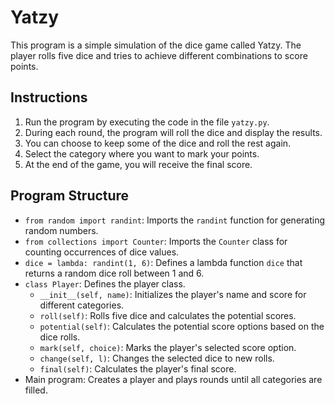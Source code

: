 # Yatzy

This program is a simple simulation of the dice game called Yatzy. The player rolls five dice and tries to achieve different combinations to score points.

## Instructions

1. Run the program by executing the code in the file `yatzy.py`.
2. During each round, the program will roll the dice and display the results.
3. You can choose to keep some of the dice and roll the rest again.
4. Select the category where you want to mark your points.
5. At the end of the game, you will receive the final score.

## Program Structure

- `from random import randint`: Imports the `randint` function for generating random numbers.
- `from collections import Counter`: Imports the `Counter` class for counting occurrences of dice values.
- `dice = lambda: randint(1, 6)`: Defines a lambda function `dice` that returns a random dice roll between 1 and 6.
- `class Player`: Defines the player class.
  - `__init__(self, name)`: Initializes the player's name and score for different categories.
  - `roll(self)`: Rolls five dice and calculates the potential scores.
  - `potential(self)`: Calculates the potential score options based on the dice rolls.
  - `mark(self, choice)`: Marks the player's selected score option.
  - `change(self, l)`: Changes the selected dice to new rolls.
  - `final(self)`: Calculates the player's final score.
- Main program: Creates a player and plays rounds until all categories are filled.
